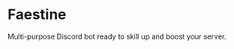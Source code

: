 <html>
<body>
  <main>
    <p>
    <h1 id='twitchbot'>Faestine</h1>
    <p>Multi-purpose Discord bot ready to skill up and boost your server.</p>
    </ul>    
  </main>
</body>
</html>
